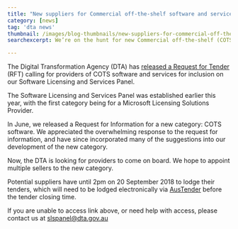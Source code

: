 ```yaml
---
title: "New suppliers for Commercial off-the-shelf software and services"
category: [news]
tag: 'dta news'
thumbnail: /images/blog-thumbnails/new-suppliers-for-commercial-off-the-shelf-software-and-services-thumb.png
searchexcerpt: We’re on the hunt for new Commercial off-the-shelf (COTS) software and services providers to join our Software Licensing and Services Panel.

---
```

The Digital Transformation Agency (DTA) has [released a Request for Tender](https://www.tenders.gov.au/?event=public.atm.show&ATMUUID=80F2A20B-AA6A-FD62-9E21975A519E8C26) (RFT) calling for providers of COTS software and services for inclusion on our Software Licensing and Services Panel.

The Software Licensing and Services Panel was established earlier this year, with the first category being for a Microsoft Licensing Solutions Provider.

In June, we released a Request for Information for a new category: COTS software. We appreciated the overwhelming response to the request for information, and have since incorporated many of the suggestions into our development of the new category.

Now, the DTA is looking for providers to come on board. We hope to appoint multiple sellers to the new category.

Potential suppliers have until 2pm on 20 September 2018 to lodge their tenders, which will need to be lodged electronically via [AusTender](https://www.tenders.gov.au/?event=public.atm.show&ATMUUID=80F2A20B-AA6A-FD62-9E21975A519E8C26) before the tender closing time.

If you are unable to access link above, or need help with access, please contact us at [slspanel@dta.gov.au](mailto:slspanel@dta.gov.au)

